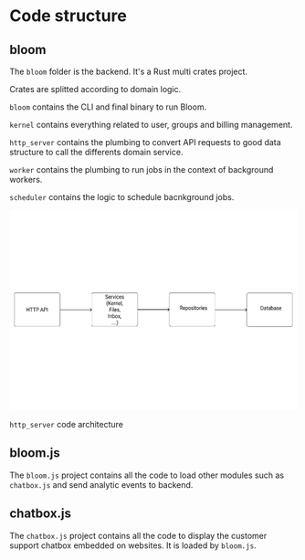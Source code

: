 # Code structure

## bloom

The `bloom` folder is the backend. It's a Rust multi crates project.

Crates are splitted according to domain logic.

`bloom` contains the CLI and final binary to run Bloom.

`kernel` contains everything related to user, groups and billing management.

`http_server` contains the plumbing to convert API requests to good data structure to call the differents domain service.

`worker` contains the plumbing to run jobs in the context of background workers.

`scheduler` contains the logic to schedule bacnkground jobs.



<img src="./http_server_code_structure.svg" height="350" />

`http_server` code architecture


## bloom.js

The `bloom.js` project contains all the code to load other modules such as `chatbox.js` and send analytic events to backend.


## chatbox.js

The `chatbox.js` project contains all the code to display the customer support chatbox embedded on websites.
It is loaded by `bloom.js`.
